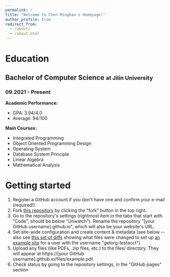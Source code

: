 ```yaml
---
permalink: /
title: "Welcome to Chen Minghao's Homepage!"
author_profile: true
redirect_from: 
  - /about/
  - /about.html
---
```


# Education

## Bachelor of Computer Science <small>at Jilin University</small> 

### 09.2021 - Present

**Academic Performance:**
- GPA: 3.94/4.0
- Average: 94/100

**Main Courses:**
- Integrated Programming
- Object Oriented Programming Design
- Operating System
- Database System Principle
- Linear Algebra
- Mathematical Analysis

# Getting started

1. Register a GitHub account if you don't have one and confirm your e-mail (required!)
2. Fork [this repository](https://github.com/academicpages/academicpages.github.io) by clicking the "fork" button in the top right. 
3. Go to the repository's settings (rightmost item in the tabs that start with "Code", should be below "Unwatch"). Rename the repository "[your GitHub username].github.io", which will also be your website's URL.
4. Set site-wide configuration and create content & metadata (see below -- also see [this set of diffs](http://archive.is/3TPas) showing what files were changed to set up [an example site](https://getorg-testacct.github.io) for a user with the username "getorg-testacct")
5. Upload any files (like PDFs, .zip files, etc.) to the files/ directory. They will appear at https://[your GitHub username].github.io/files/example.pdf.  
6. Check status by going to the repository settings, in the "GitHub pages" section

